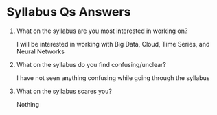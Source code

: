 # Syllabus Qs Answers
  1. What on the syllabus are you most interested in working on?
  
     I will be interested in working with  Big Data, Cloud, Time Series, and Neural Networks
  2. What on the syllabus do you find confusing/unclear? 
     
     I have not seen anything confusing while going through the syllabus
  3. What on the syllabus scares you? 
     
     Nothing